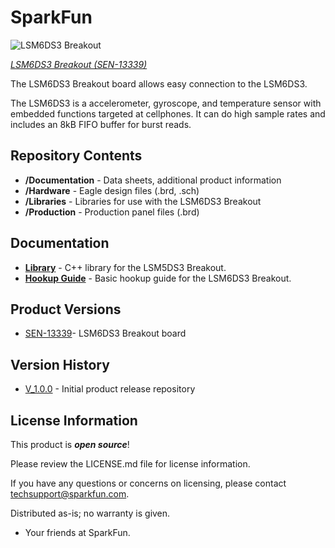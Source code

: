 SparkFun <PRODUCT NAME>
========================================

![LSM6DS3 Breakout](https://cdn.sparkfun.com/assets/learn_tutorials/4/1/6/perspective.jpg)

[*LSM6DS3 Breakout (SEN-13339)*](https://www.sparkfun.com/products/13339)

The LSM6DS3 Breakout board allows easy connection to the LSM6DS3.

The LSM6DS3 is a accelerometer, gyroscope, and temperature sensor with embedded functions targeted at cellphones.  It can do high sample rates and includes an 8kB FIFO buffer for burst reads.

Repository Contents
-------------------

* **/Documentation** - Data sheets, additional product information
* **/Hardware** - Eagle design files (.brd, .sch)
* **/Libraries** - Libraries for use with the LSM6DS3 Breakout
* **/Production** - Production panel files (.brd)

Documentation
--------------
* **[Library](https://github.com/sparkfun/SparkFun_LSM6DS3_Arduino_Library)** - C++ library for the LSM5DS3 Breakout.
* **[Hookup Guide](https://learn.sparkfun.com/tutorials/lsm6ds3-breakout-hookup-guide)** - Basic hookup guide for the LSM6DS3 Breakout.

Product Versions
----------------
* [SEN-13339](https://www.sparkfun.com/products/13339)- LSM6DS3 Breakout board

Version History
---------------
* [V_1.0.0](https://github.com/sparkfun/LSM6DS3_Breakout/releases/tag/V_1.0.0) - Initial product release repository

License Information
-------------------

This product is _**open source**_! 

Please review the LICENSE.md file for license information. 

If you have any questions or concerns on licensing, please contact techsupport@sparkfun.com.

Distributed as-is; no warranty is given.

- Your friends at SparkFun.
